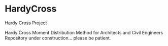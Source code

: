 # HardyCross
Hardy Cross Project

Hardy Cross Moment Distribution Method for Architects and Civil Engineers
Repository under construction... please be patient.
